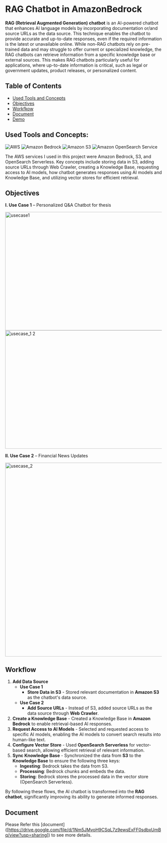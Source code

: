 # RAG Chatbot in AmazonBedrock


**RAG (Retrieval Augmented Generation) chatbot** is an AI-powered chatbot that enhances AI language models by incorporating documentation or/and source URLs as the data source. This technique enables the chatbot to provide accurate and up-to-date responses, even if the required information is the latest or unavailable online. While non-RAG chatbots rely on pre-trained data and may struggle to offer current or specialized knowledge, the RAG chatbots can retrieve information from a specific knowledge base or external sources. This makes RAG chatbots particularly useful for applications, where up-to-date information is critical, such as legal or government updates, product releases, or personalized content.

## Table of Contents

- [Used Tools and Concepts](#used-tools-and-concepts)
- [Objectives](#objectives)
- [Workfkow](#workflow)
- [Document](#document)
- [Demo](#demo)

## Used Tools and Concepts:

![AWS](https://img.shields.io/badge/AWS%20-%20?style=for-the-badge&logo=AmazonWebServices&logoColor=FF9900&logoSize=auto&color=232F3E)
![Amazon Bedrock](https://custom-icon-badges.demolab.com/badge/Amazon%20Bedrock%20-%20?style=for-the-badge&logo=amazon-bedrock&color=01a88d)
![Amazon S3](https://img.shields.io/badge/Amazon%20S3%20-%20?style=for-the-badge&logo=AmazonS3&logoColor=white&color=%23569A31)
![Amazon OpenSearch Service](https://custom-icon-badges.demolab.com/badge/Amazon%20OpenSearch%20Service%20-%20?style=for-the-badge&logo=amazon-opensearch&color=884df7)

The AWS services I used in this project were Amazon Bedrock, S3, and OpenSearch Serverless. Key concepts include storing data in S3, adding source URLs through Web Crawler, creating a Knowledge Base, requesting access to AI models, how chatbot generates responses using AI models and Knowledge Base, and utilizing vector stores for efficient retrieval.

## Objectives

**I. Use Case 1** – Personalized Q&A Chatbot for thesis

<img width="1326" height="381" alt="usecase1" src="https://github.com/user-attachments/assets/a55ce205-a3b0-488f-8424-aef65dcec9c2" />


<img width="1326" height="381" alt="usecase_1 2" src="https://github.com/user-attachments/assets/c731ed4e-8f54-45bf-8089-fe65e79930a8" />



**II. Use Case 2** – Financial News Updates


<img width="1002" height="624" alt="usecase_2" src="https://github.com/user-attachments/assets/3e5aaa74-05df-47b4-ad18-e8dbf3159c55" />



## Workflow

1. **Add Data Source**
   - **Use Case 1**
     - **Store Data in S3** - Stored relevant documentation in **Amazon S3** as the chatbot's data source.
   - **Use Case 2**
     - **Add Source URLs** - Instead of S3, added source URLs as the data source through **Web Crawler**.
2. **Create a Knowledge Base** - Created a Knowledge Base in **Amazon Bedrock** to enable retrieval-based AI responses.
3. **Request Access to AI Models** - Selected and requested access to specific AI models, enabling the AI models to convert search results into human-like text.
4. **Configure Vector Store** - Used **OpenSearch Serverless** for vector-based search, allowing efficient retrieval of relevant information.
5. **Sync Knowledge Base** - Synchronized the data from **S3** to the **Knowledge Base** to ensure the following three keys:
   - **Ingesting**: Bedrock takes the data from S3.
   - **Processing**: Bedrock chunks and embeds the data.
   - **Storing**: Bedrock stores the processed data in the vector store (OpenSearch Serverless).

By following these flows, the AI chatbot is transformed into the **RAG chatbot**, significantly improving its ability to generate informed responses.

## Document

Please Refer this [document] ([https://drive.google.com/file/d/1Nm5JMvoH9CSqL7z9ewsExFF0sdbxUmBq/view?usp=sharing]) to see more details.




